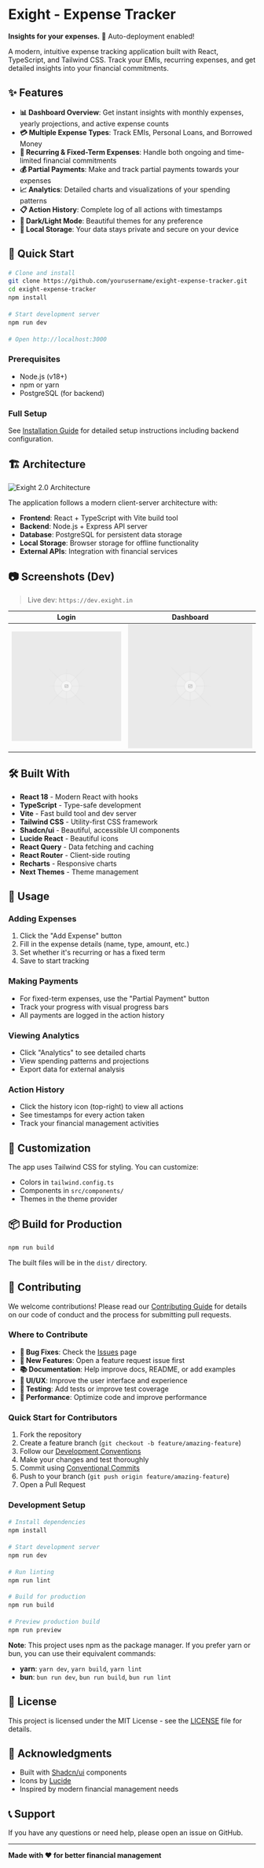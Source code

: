 # Exight - Expense Tracker

**Insights for your expenses.** 🚀 Auto-deployment enabled!

A modern, intuitive expense tracking application built with React, TypeScript, and Tailwind CSS. Track your EMIs, recurring expenses, and get detailed insights into your financial commitments.

## ✨ Features

- **📊 Dashboard Overview**: Get instant insights with monthly expenses, yearly projections, and active expense counts
- **💳 Multiple Expense Types**: Track EMIs, Personal Loans, and Borrowed Money
- **🔄 Recurring & Fixed-Term Expenses**: Handle both ongoing and time-limited financial commitments
- **💰 Partial Payments**: Make and track partial payments towards your expenses
- **📈 Analytics**: Detailed charts and visualizations of your spending patterns
- **📋 Action History**: Complete log of all actions with timestamps
- **🌙 Dark/Light Mode**: Beautiful themes for any preference
- **💾 Local Storage**: Your data stays private and secure on your device

## 🚀 Quick Start

```bash
# Clone and install
git clone https://github.com/yourusername/exight-expense-tracker.git
cd exight-expense-tracker
npm install

# Start development server
npm run dev

# Open http://localhost:3000
```

### Prerequisites

- Node.js (v18+)
- npm or yarn
- PostgreSQL (for backend)

### Full Setup

See [Installation Guide](docs/installation.md) for detailed setup instructions including backend configuration.

## 🏗️ Architecture

![Exight 2.0 Architecture](public/architecture-diagram.svg)

The application follows a modern client-server architecture with:

- **Frontend**: React + TypeScript with Vite build tool
- **Backend**: Node.js + Express API server
- **Database**: PostgreSQL for persistent data storage
- **Local Storage**: Browser storage for offline functionality
- **External APIs**: Integration with financial services

## 📷 Screenshots (Dev)

> Live dev: `https://dev.exight.in`

| Login                            | Dashboard                            |
| -------------------------------- | ------------------------------------ |
| ![Login](public/placeholder.svg) | ![Dashboard](public/placeholder.svg) |

## 🛠️ Built With

- **React 18** - Modern React with hooks
- **TypeScript** - Type-safe development
- **Vite** - Fast build tool and dev server
- **Tailwind CSS** - Utility-first CSS framework
- **Shadcn/ui** - Beautiful, accessible UI components
- **Lucide React** - Beautiful icons
- **React Query** - Data fetching and caching
- **React Router** - Client-side routing
- **Recharts** - Responsive charts
- **Next Themes** - Theme management

## 📱 Usage

### Adding Expenses

1. Click the "Add Expense" button
2. Fill in the expense details (name, type, amount, etc.)
3. Set whether it's recurring or has a fixed term
4. Save to start tracking

### Making Payments

- For fixed-term expenses, use the "Partial Payment" button
- Track your progress with visual progress bars
- All payments are logged in the action history

### Viewing Analytics

- Click "Analytics" to see detailed charts
- View spending patterns and projections
- Export data for external analysis

### Action History

- Click the history icon (top-right) to view all actions
- See timestamps for every action taken
- Track your financial management activities

## 🎨 Customization

The app uses Tailwind CSS for styling. You can customize:

- Colors in `tailwind.config.ts`
- Components in `src/components/`
- Themes in the theme provider

## 📦 Build for Production

```bash
npm run build
```

The built files will be in the `dist/` directory.

## 🤝 Contributing

We welcome contributions! Please read our [Contributing Guide](CONTRIBUTING.md) for details on our code of conduct and the process for submitting pull requests.

### Where to Contribute

- **🐛 Bug Fixes**: Check the [Issues](https://github.com/yourusername/exight-expense-tracker/issues) page
- **🚀 New Features**: Open a feature request issue first
- **📚 Documentation**: Help improve docs, README, or add examples
- **🎨 UI/UX**: Improve the user interface and experience
- **🧪 Testing**: Add tests or improve test coverage
- **🔧 Performance**: Optimize code and improve performance

### Quick Start for Contributors

1. Fork the repository
2. Create a feature branch (`git checkout -b feature/amazing-feature`)
3. Follow our [Development Conventions](CONVENTIONS.md)
4. Make your changes and test thoroughly
5. Commit using [Conventional Commits](https://www.conventionalcommits.org/)
6. Push to your branch (`git push origin feature/amazing-feature`)
7. Open a Pull Request

### Development Setup

```bash
# Install dependencies
npm install

# Start development server
npm run dev

# Run linting
npm run lint

# Build for production
npm run build

# Preview production build
npm run preview
```

**Note**: This project uses npm as the package manager. If you prefer yarn or bun, you can use their equivalent commands:

- **yarn**: `yarn dev`, `yarn build`, `yarn lint`
- **bun**: `bun run dev`, `bun run build`, `bun run lint`

## 📄 License

This project is licensed under the MIT License - see the [LICENSE](LICENSE) file for details.

## 🙏 Acknowledgments

- Built with [Shadcn/ui](https://ui.shadcn.com/) components
- Icons by [Lucide](https://lucide.dev/)
- Inspired by modern financial management needs

## 📞 Support

If you have any questions or need help, please open an issue on GitHub.

---

**Made with ❤️ for better financial management**
